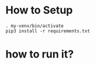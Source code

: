 # How to Setup

```virtualenv my-venv
. my-venv/bin/activate
pip3 install -r requirements.txt
```

# how to run it?

```FLASK_APP=hello.py flask run

```
